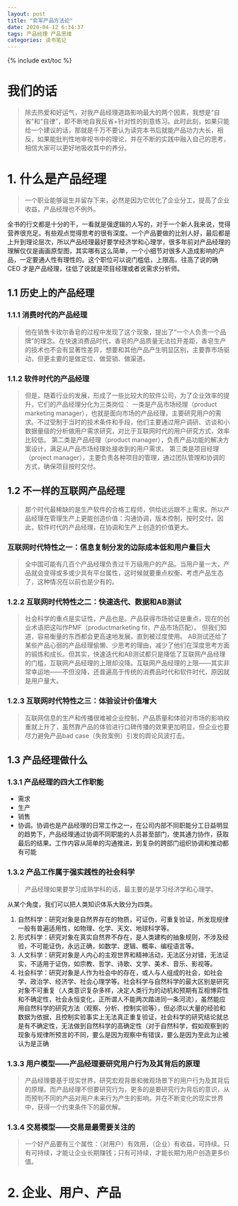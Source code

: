 ```yaml
---
layout: post
title: "俞军产品方法论"
date: 2020-04-12 6:34:37
tags: 产品经理 产品思维
categories: 读书笔记
---
```

{% include ext/toc %}


# 我们的话

> 除去热爱和好运气，对我产品经理道路影响最大的两个因素，我想是“自省”和“自律”，即不断地自我反省+针对性的刻意练习。此时此刻，如果只能给一个建议的话，那就是千万不要认为读完本书后就能产品功力大长，相反，如果能批判性地审视书中的理论，并在不断的实践中融入自己的思考，相信大家可以更好地吸收其中的养分。

# 1. 什么是产品经理

> 一个职业能够诞生并留存下来，必然是因为它优化了企业分工，提高了企业收益，产品经理也不例外。

全书的行文都是十分的干，一看就是强逻辑的人写的，对于一个新人我来说，觉得营养很充足。有些观点觉得思考的很有深度。一个产品要做的比别人好，最后都是上升到理论层次，所以产品经理最好要学经济学和心理学，很多年前对产品经理的理解仅仅是画画原型图，其实哪有这么简单，一个小细节对很多人造成影响的产品，一定要通人性有理性的。这个职位可以说门槛低，上限高。往高了说的确CEO 才是产品经理，往低了说就是项目经理或者说需求分析师。

## 1.1 历史上的产品经理

### 1.1.1 消费时代的产品经理

> 他在销售卡玫尔香皂的过程中发现了这个现象，提出了“一个人负责一个品牌”的理念。在快速消费品时代，香皂的产品质量无法拉开差距，香皂生产的技术也不会有显著性差异，想要和其他产品产生明显区别，主要靠市场驱动，但更主要的是做定位、做营销、做渠道。

### 1.1.2 软件时代的产品经理

> 但是，随着行业的发展，形成了一些比较大的软件公司，为了企业效率的提升，它们的产品经理分化为三类岗位：
> 一类是产品市场经理（product marketing manager），也就是面向市场的产品经理，主要研究用户的需求。不过受制于当时的技术条件和手段，他们主要通过用户调研、访谈和小数据量级的分析做用户需求研究，对比于互联网时代的用户研究方式，效率比较低。
> 第二类是产品经理（product manager），负责产品功能的解决方案设计，满足从产品市场经理处接收到的用户需求。
> 第三类是项目经理（project manager），主要负责各种项目的管理，通过团队管理和协调的方式，确保项目按时交付。

## 1.2 不一样的互联网产品经理

> 那个时代最稀缺的是生产软件的合格工程师，供给远远跟不上需求。所以产品经理在管理生产上更能创造价值：沟通协调，版本控制，按时交付。因此，软件时代的产品经理，在协调和生产上创造的价值更大。

### 互联网时代特性之一：信息复制分发的边际成本低和用户量巨大

> 全中国可能有几百个产品经理负责过千万级用户的产品。当用户量一大，产品就会变得或多或少具有平台属性，这时候就要重点权衡、考虑产品生态了，这种情况在以前也是少有的。

### 1.2.2 互联网时代特性之二：快速迭代、数据和AB测试

> 社会科学的重点是实证性，产品也是。产品获得市场验证是重点，现在的创业术语把这叫作PMF（productmarketing fit，产品市场匹配）。
> 但我们知道，容易衡量的东西都会更高速地发展，直到被过度使用。
> AB测试还给了某些产品心弱的产品经理偷懒、少思考的理由，减少了他们在深度思考方面的锻炼和成长。但其实，快速迭代和AB测试都只是降低了互联网产品经理的门槛，互联网产品经理的上限却没降。互联网产品经理的上限——其实非常幸运地——不但没降，还普遍高于传统的消费品时代和软件时代，原因就是用户量大。

### 1.2.3 互联网时代特性之三：体验设计价值增大

> 互联网信息的生产和传播很难被企业控制，产品质量和体验对市场的影响权重就上升了，虽然靠产品的体验进行口碑传播的效果更加明显，但企业也要尽力避免产品bad case（失败案例）引发的舆论风波打击。

## 1.3 产品经理做什么

### 1.3.1 产品经理的四大工作职能

+ 需求
+ 生产
+ 销售
+ 协调。协调也是产品经理的日常工作之一，在公司内部不同职能分工日益明显的趋势下，产品经理通过协调不同职能的人员甚至部门，使其通力协作，获取最后的结果。工作内容从简单的沟通推进，到复杂的跨部门组织协调和推动都有可能

### 1.3.2 产品工作属于强实践性的社会科学

> 产品经理如果要学习成熟学科的话，最主要的是学习经济学和心理学。

从某个角度，我们可以把人类知识体系大致分为四类。
1. 自然科学：研究对象是自然界存在的物质，可证伪，可重复验证，所发现规律一般有普遍适用性，如物理、化学、天文、地球科学等。
2. 形式科学：研究对象在真实自然界不存在，是人类建构的抽象规则，不涉及经验，不可能证伪，永远正确，如数学、逻辑、概率、编程语言等。
3. 人文科学：研究对象是人内心的主观世界和精神活动，无法区分对错，无法证实，不适用于证伪，如宗教、哲学、诗歌、文学、美术、音乐、影视等。
4. 社会科学：研究对象是人作为社会中的存在，或人与人组成的社会，如社会学、政治学、经济学、社会心理学等。社会科学与自然科学的最大区别是研究对象不可重复（人类意识复杂多样，决定人类行为的动机和预期有互相博弈性和不确定性，社会永恒变化，正所谓人不能两次踏进同一条河流），虽然能应用自然科学的研究方法（观察、分析、控制实验等），但必须以大量的经验和数据为依据，且控制实验事实上无法真正重复验证，社会科学的研究结论就总是有不确定性，无法做到自然科学的高确定性（对于自然科学，假如观察到的现象与规律所预言的不同，要么是因为观察中有错误，要么是因为至此为止被认为是正确

### 1.3.3 用户模型——产品经理要研究用户行为及其背后的原理

> 产品经理要基于现实世界，研究宏观背景和微观场景下的用户行为及其背后的原理。而产品经理不但要研究行为，更多的是要研究行为背后的意识，从而预判不同的产品对用户未来行为产生的影响。并在不断变化的现实世界中，获得一个约束条件下的最优解。

### 1.3.4 交易模型——交易是最需要关注的

> 一个好产品要有三个属性：（对用户）有效用，（企业）有收益，可持续。只有可持续，才能让企业长期赚钱；只有可持续，才能长期为用户创造更多价值。

# 2. 企业、用户、产品